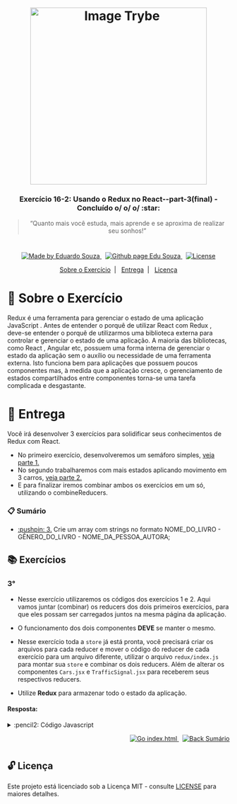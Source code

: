 <h1 align="center">
    <img alt="Image Trybe" src="https://i.ibb.co/d4W2x4g/trybe.png" width="400px" />
</h1>

<h3 align="center">
  Exercício 16-2: Usando o Redux no React--part-3(final) - Concluído o/ o/ o/ :star:
</h3>

<blockquote align="center">“Quanto mais você estuda, mais aprende e se aproxima de realizar seu sonhos!”</blockquote>

<h1></h1>

<p align="center">

  <a href="https://www.linkedin.com/in/eduardosouzaprogrammer/">
    <img alt="Made by Eduardo Souza" src="https://img.shields.io/badge/made%20by-Edu%20Souza-%23F8952D">
  </a>&nbsp;

 <a href="https://edusouza-programmer.github.io/">
<img alt="Github page Edu Souza " src="https://img.shields.io/badge/Github%20page-Edu_Souza-orange">
</a>&nbsp;

  <a href="LICENSE" >
    <img alt="License" src="https://img.shields.io/badge/license-MIT-%23F8952D">
  </a>

</p>

<p align="center">
  <a href="#rocket-Sobre-o-Exercício">Sobre o Exercício</a>&nbsp;&nbsp;|&nbsp;&nbsp;
  <a href="#postbox-Entrega">Entrega</a>&nbsp;&nbsp;|&nbsp;&nbsp;
  <a href="#unlock-Licença">Licença</a>
</p>

# :rocket: Sobre o Exercício

Redux é uma ferramenta para gerenciar o estado de uma aplicação JavaScript . Antes de entender o porquê de utilizar React com Redux , deve-se entender o porquê de utilizarmos uma biblioteca externa para controlar e gerenciar o estado de uma aplicação. A maioria das bibliotecas, como React , Angular etc, possuem uma forma interna de gerenciar o estado da aplicação sem o auxílio ou necessidade de uma ferramenta externa. Isto funciona bem para aplicações que possuem poucos componentes mas, à medida que a aplicação cresce, o gerenciamento de estados compartilhados entre componentes torna-se uma tarefa complicada e desgastante.

# :postbox: Entrega

Você irá desenvolver 3 exercícios para solidificar seus conhecimentos de Redux com React.

- No primeiro exercício, desenvolveremos um semáforo simples, [veja parte 1.](https://github.com/EduSouza-programmer/Trybe_Exercicio_16-2_Edu_Souza--part-1)
- No segundo trabalharemos com mais estados aplicando movimento em 3 carros, [veja parte 2.](https://github.com/EduSouza-programmer/Trybe_Exercicio_16-2_Edu_Souza--part-2)
- E para finalizar iremos combinar ambos os exercícios em um só, utilizando o combineReducers.

### :clipboard: Sumário

- <p><a href="#3"> :pushpin: 3.</a> Crie um array com strings no formato NOME_DO_LIVRO - GÊNERO_DO_LIVRO - NOME_DA_PESSOA_AUTORA;</p>

## :books: Exercícios

### 3°

- Nesse exercício utilizaremos os códigos dos exercícios 1 e 2. Aqui vamos juntar (combinar) os reducers dos dois primeiros exercícios, para que eles possam ser carregados juntos na mesma página da aplicação.

- O funcionamento dos dois componentes **DEVE** se manter o mesmo.

- Nesse exercício toda a `store` já está pronta, você precisará criar os arquivos para cada reducer e mover o código do reducer de cada exercício para um arquivo diferente, utilizar o arquivo `redux/index.js` para montar sua `store` e combinar os dois reducers. Além de alterar os componentes `Cars.jsx` e `TrafficSignal.jsx` para receberem seus respectivos reducers.

- Utilize **Redux** para armazenar todo o estado da aplicação.

#### Resposta:

<details>
 <summary> :pencil2: Código Javascript</summary>

```js
// src/index.js
import React from "react";
import ReactDOM from "react-dom";
import { Provider } from "react-redux";
import App from "./App";
import store from "./redux";

ReactDOM.render(
  <React.StrictMode>
    <Provider store={store}>
      <App />
    </Provider>
  </React.StrictMode>,
  document.getElementById("root")
);

/* -------------------- */

// src/App.jsx
import React from "react";
import TrafficSignal from "./TrafficSignal";
import Cars from "./Cars";
import "./App.css";

export default function App() {
  return (
    <div className="ctn">
      <TrafficSignal />
      <Cars />
    </div>
  );
}

/* -------------------- */

// src/redux/index.js
import { createStore, combineReducers } from "redux";
import trafficReducer from "./trafficReducer";
import carReducer from "./carReducer";

const rootReducer = combineReducers({ trafficReducer, carReducer });

const store = createStore(
  rootReducer,
  window.__REDUX_DEVTOOLS_EXTENSION__ && window.__REDUX_DEVTOOLS_EXTENSION__()
);

export default store;

/* -------------------- */

// src/redux/actionCreators.js
export const CHANGE_SIGNAL = "CHANGE_SIGNAL";
export const MOVE_CAR = "MOVE_CAR";

export const changeSignal = (payload) => ({
  type: CHANGE_SIGNAL,
  payload,
});

export const moveCar = (car, side) => ({
  type: MOVE_CAR,
  car,
  side,
});

/* -------------------- */

// src/redux/carReducer.js
import { MOVE_CAR } from "./actionCreators";

const initialState = {
  cars: {
    red: false,
    blue: false,
    yellow: false,
  },
};

function carReducer(state = initialState, action) {
  switch (action.type) {
    case MOVE_CAR:
      return {
        ...state,
        cars: { ...state.cars, [action.car]: action.side },
      };

    default:
      return state;
  }
}

export default carReducer;

/* -------------------- */

// src/redux/trafficReducer.js
import { CHANGE_SIGNAL } from "./actionCreators";

const initialState = {
  signal: {
    color: "red",
  },
};

function trafficReducer(state = initialState, action) {
  switch (action.type) {
    case CHANGE_SIGNAL:
      return { ...state, signal: { ...state.signal, color: action.payload } };

    default:
      return state;
  }
}

export default trafficReducer;

/* -------------------- */

// src/Cars.jsx
import React from "react";
import { bool, func } from "prop-types";
import { connect } from "react-redux";
import { moveCar } from "./redux/actionCreators";
import carBlue from "./images/carBlue.jpeg";
import carRed from "./images/carRed.jpeg";
import carYellow from "./images/carYellow.jpeg";

function Cars({ redCar, blueCar, yellowCar, moveCar }) {
  return (
    <div>
      <div>
        <img
          className={redCar ? "car-right" : "car-left"}
          src={carRed}
          alt="red car"
        />
        <button onClick={() => moveCar("red", !redCar)} type="button">
          move
        </button>
      </div>
      <div>
        <img
          className={blueCar ? "car-right" : "car-left"}
          src={carBlue}
          alt="blue car"
        />
        <button onClick={() => moveCar("blue", !blueCar)} type="button">
          move
        </button>
      </div>
      <div>
        <img
          className={yellowCar ? "car-right" : "car-left"}
          src={carYellow}
          alt="yellow car"
        />
        <button onClick={() => moveCar("yellow", !yellowCar)} type="button">
          move
        </button>
      </div>
    </div>
  );
}

const mapStateToProps = (state) => ({
  redCar: state.carReducer.cars.red,
  blueCar: state.carReducer.cars.blue,
  yellowCar: state.carReducer.cars.yellow,
});

/* const mapDispatchToProps = (dispatch) => ({
  moveCar: (car, side) => dispatch(moveCar(car, side)),
}); */

// Podemos também fazer assim :
// Isso porque temos o mesmo nome da action e a função de callback no evento.
const mapDispatchToProps = { moveCar };

Cars.propTypes = {
  redCar: bool.isRequired,
  blueCar: bool.isRequired,
  yellowCar: bool.isRequired,
  moveCar: func.isRequired,
};

export default connect(mapStateToProps, mapDispatchToProps)(Cars);

/* -------------------- */

// src/TrafficSignal.jsx
import React from "react";
import { string, func } from "prop-types";
import { connect } from "react-redux";
import { changeSignal } from "./redux/actionCreators";
import redSignal from "./images/redSignal.jpeg";
import greenSignal from "./images/greenSignal.jpeg";
import yellowSignal from "./images/yellowSignal.jpeg";

const renderSignal = (signalColor) => {
  if (signalColor === "red") {
    return redSignal;
  }
  if (signalColor === "green") {
    return greenSignal;
  }
  if (signalColor === "yellow") {
    return yellowSignal;
  }
  return null;
};

function TrafficSignal({ signalColor, changeSignal }) {
  return (
    <div>
      <div className="button-container">
        <button onClick={() => changeSignal("red")} type="button">
          Red
        </button>
        <button onClick={() => changeSignal("yellow")} type="button">
          Yellow
        </button>
        <button onClick={() => changeSignal("green")} type="button">
          Green
        </button>
      </div>
      <img className="signal" src={renderSignal(signalColor)} alt="" />
    </div>
  );
}

const mapStateToProps = (state) => ({
  signalColor: state.trafficReducer.signal.color,
});

const mapDispatchToProps = {
  changeSignal,
};

TrafficSignal.propTypes = {
  signalColor: string.isRequired,
  changeSignal: func.isRequired,
};

export default connect(mapStateToProps, mapDispatchToProps)(TrafficSignal);
```

</details>

<p align="right">
   <a href="https://edusouza-programmer.github.io/Trybe_Exercicio_3-3_Edu_Souza//parte-1/challenge_1-o_modelo_boxer.html">
    <img alt="Go index.html" src="https://img.shields.io/badge/Go-app_react-orange">
    </a>&nbsp;
    <a href="#clipboard-Sumário">
    <img alt="Back Sumário" src="https://img.shields.io/badge/Back-Sum%C3%A1rio-orange">
  </a>
</p>

#

## :unlock: Licença

Este projeto está licenciado sob a Licença MIT - consulte [LICENSE](https://opensource.org/licenses/MIT) para maiores detalhes.
